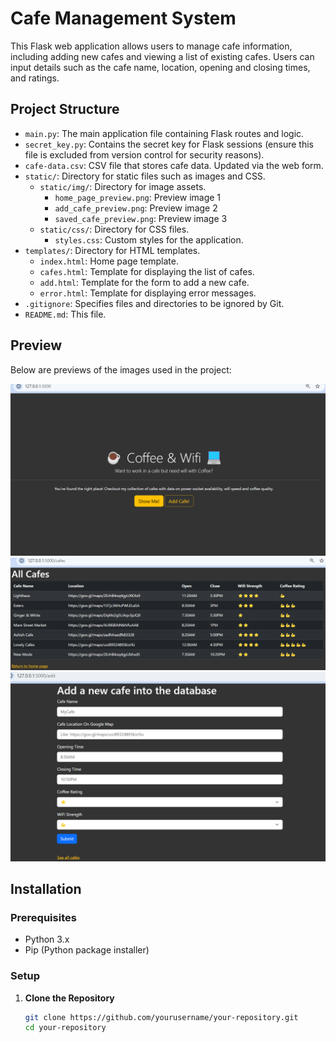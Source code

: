 # Cafe Management System

This Flask web application allows users to manage cafe information, including adding new cafes and viewing a list of existing cafes. Users can input details such as the cafe name, location, opening and closing times, and ratings.

## Project Structure

- `main.py`: The main application file containing Flask routes and logic.
- `secret_key.py`: Contains the secret key for Flask sessions (ensure this file is excluded from version control for security reasons).
- `cafe-data.csv`: CSV file that stores cafe data. Updated via the web form.
- `static/`: Directory for static files such as images and CSS.
  - `static/img/`: Directory for image assets.
    - `home_page_preview.png`: Preview image 1
    - `add_cafe_preview.png`: Preview image 2
    - `saved_cafe_preview.png`: Preview image 3
  - `static/css/`: Directory for CSS files.
    - `styles.css`: Custom styles for the application.
- `templates/`: Directory for HTML templates.
  - `index.html`: Home page template.
  - `cafes.html`: Template for displaying the list of cafes.
  - `add.html`: Template for the form to add a new cafe.
  - `error.html`: Template for displaying error messages.
- `.gitignore`: Specifies files and directories to be ignored by Git.
- `README.md`: This file.

## Preview

Below are previews of the images used in the project:

![Preview Image 1](static/img/home_page_preview.png)
![Preview Image 2](static/img/saved_cafe_preview.png)
![Preview Image 3](static/img/add_cafe_preview.png)

## Installation

### Prerequisites

- Python 3.x
- Pip (Python package installer)

### Setup

1. **Clone the Repository**

   ```bash
   git clone https://github.com/yourusername/your-repository.git
   cd your-repository